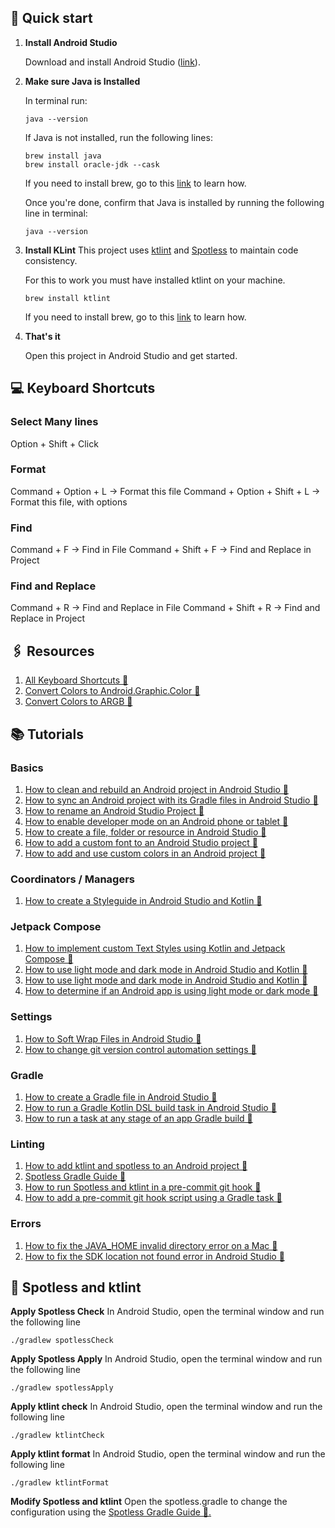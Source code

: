 ## 🚀 Quick start

1.  **Install Android Studio**

    Download and install Android Studio (<a href= "https://developer.android.com/studio">link</a>).

2.  **Make sure Java is Installed**

    In terminal run:

    ```shell
    java --version
    ```

    If Java is not installed, run the following lines:

    ```shell
    brew install java
    brew install oracle-jdk --cask
    ```

    If you need to install brew, go to this <a href="https://brew.sh">link</a> to learn how.

    Once you're done, confirm that Java is installed by running the following line in terminal:

    ```shell
    java --version
    ```

3.  **Install KLint**
    This project uses <a href="https://github.com/pinterest/ktlint">ktlint</a> and <a href="https://github.com/diffplug/spotless">Spotless</a> to maintain code consistency.

    For this to work you must have installed ktlint on your machine.

    ```shell
    brew install ktlint
    ```

    If you need to install brew, go to this <a href="https://brew.sh">link</a> to learn how.

4.  **That's it**

    Open this project in Android Studio and get started.

## 💻 Keyboard Shortcuts

### **Select Many lines**
Option + Shift + Click

### **Format**
Command + Option + L -> Format this file
Command + Option + Shift + L -> Format this file, with options

### **Find**
Command + F -> Find in File
Command + Shift + F -> Find and Replace in Project

### **Find and Replace**
Command + R -> Find and Replace in File
Command + Shift + R -> Find and Replace in Project

## 🖇️ Resources

1. <a href="https://developer.android.com/studio/intro/keyboard-shortcuts">All Keyboard Shortcuts 🔗</a>
2. <a href="https://convertingcolors.com/">Convert Colors to Android.Graphic.Color 🔗</a>
2. <a href="https://www.myfixguide.com/color-converter/">Convert Colors to ARGB 🔗</a>


## 📚 Tutorials

### **Basics**

1. <a href="https://www.delasign.com/blog/android-studio-clean-rebuild-project/?utm=github-starter-project">How to clean and rebuild an Android project in Android Studio 🔗</a>
2. <a href="https://delasign.com/blog/how-to-sync-an-android-project-with-its-gradle-files-in-android-studio/?utm=github-starter-project">How to sync an Android project with its Gradle files in Android Studio 🔗</a>
3. <a href="https://delasign.com/blog/android-studio-rename-project/?utm=github-starter-project">How to rename an Android Studio Project 🔗</a>
4. <a href="https://delasign.com/blog/how-to-enable-developer-mode-on-an-android-phone-or-tablet/?utm=github-starter-project">How to enable developer mode on an Android phone or tablet 🔗</a>
5. <a href="https://delasign.com/blog/android-studio-create-file-folder-resource?utm=github-starter-project">How to create a file, folder or resource in Android Studio 🔗</a>
6. <a href="https://delasign.com/blog/android-studio-custom-font/?utm=github-starter-project">How to add a custom font to an Android Studio project 🔗</a>
7. <a href="https://delasign.com/blog/android-studio-custom-color/?utm=github-starter-project">How to add and use custom colors in an Android project 🔗</a>

### **Coordinators / Managers**

1. <a href="https://delasign.com/blog/android-studio-kotlin-styleguide/?utm=github-starter-project">How to create a Styleguide in Android Studio and Kotlin 🔗</a>

### **Jetpack Compose**

1. <a href="https://delasign.com/blog/how-to-implement-custom-text-styles-using-kotlin-and-jetpack-compose/?utm=github-starter-project">How to implement custom Text Styles using Kotlin and Jetpack Compose 🔗</a>
2. <a href="https://delasign.com/blog/android-studio-kotlin-light-dark-mode/?utm=github-starter-project">How to use light mode and dark mode in Android Studio and Kotlin 🔗</a>
3. <a href="https://delasign.com/blog/android-studio-kotlin-light-dark-mode/?utm=github-starter-project">How to use light mode and dark mode in Android Studio and Kotlin 🔗</a>
4. <a href="https://delasign.com/blog/android-studio-kotlin-is-dark-mode/?utm=github-starter-project">How to determine if an Android app is using light mode or dark mode 🔗</a>


### **Settings**

1. <a href="https://delasign.com/blog/android-studio-soft-wrap-files/?utm=github-starter-project">How to Soft Wrap Files in Android Studio 🔗</a>
2. <a href="https://delasign.com/blog/android-studio-git-automation-settings/?utm=github-starter-project">How to change git version control automation settings 🔗</a>

### **Gradle**

1. <a href="https://delasign.com/blog/android-studio-create-gradle-file/?utm=github-starter-project">How to create a Gradle file in Android Studio 🔗</a>
2. <a href="https://delasign.com/blog/android-studio-gradle-pre-build-task/?utm=github-starter-project">How to run a Gradle Kotlin DSL build task in Android Studio 🔗</a>
3. <a href="https://delasign.com/blog/android-studio-run-build-task-any-stage/?utm=github-starter-project">How to run a task at any stage of an app Gradle build 🔗</a>


### **Linting**

1. <a href="https://www.delasign.com/blog/android-studio-ktlint-and-spotless/?utm=github-starter-project">How to add ktlint and spotless to an Android project 🔗</a>
2. <a href="https://github.com/diffplug/spotless/tree/main/plugin-gradle">Spotless Gradle Guide 🔗</a>
3. <a href="https://delasign.com/blog/android-ktlint-spotless-precommit-script/?utm=github-starter-project">How to run Spotless and ktlint in a pre-commit git hook 🔗</a>
4. <a href="https://delasign.com/blog/android-studio-gradle-precommit-git-script/?utm=github-starter-project">How to add a pre-commit git hook script using a Gradle task 🔗</a>

### **Errors**

1. <a href="https://delasign.com/blog/android-studio-fix-java-home-invalid-directory/?utm=github-starter-project">How to fix the JAVA_HOME invalid directory error on a Mac  🔗</a>
2. <a href="https://delasign.com/blog/android-studio-fix-sdk-location-error/?utm=github-starter-project">How to fix the SDK location not found error in Android Studio 🔗</a>


## 🧹 Spotless and ktlint

**Apply Spotless Check**
In Android Studio, open the terminal window and run the following line

```shell
./gradlew spotlessCheck
```

**Apply Spotless Apply**
In Android Studio, open the terminal window and run the following line

```shell
./gradlew spotlessApply
```

**Apply ktlint check**
In Android Studio, open the terminal window and run the following line

```shell
./gradlew ktlintCheck
```

**Apply ktlint format**
In Android Studio, open the terminal window and run the following line

```shell
./gradlew ktlintFormat
```

**Modify Spotless and ktlint**
Open the spotless.gradle to change the configuration using the <a href="https://github.com/diffplug/spotless/tree/main/plugin-gradle">Spotless Gradle Guide 🔗.</a>